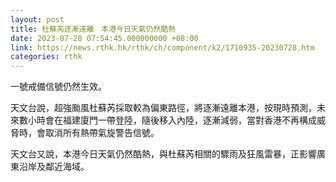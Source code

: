 ```yaml
---
layout: post
title: 杜蘇芮逐漸遠離　本港今日天氣仍然酷熱
date: 2023-07-28 07:54:45.000000000 +08:00
link: https://news.rthk.hk/rthk/ch/component/k2/1710935-20230728.htm
categories: rthk
---
```


一號戒備信號仍然生效。

天文台說，超強颱風杜蘇芮採取較為偏東路徑，將逐漸遠離本港，按現時預測，未來數小時會在福建廈門一帶登陸，隨後移入內陸，逐漸減弱，當對香港不再構成威脅時，會取消所有熱帶氣旋警告信號。

天文台又說，本港今日天氣仍然酷熱，與杜蘇芮相關的驟雨及狂風雷暴，正影響廣東沿岸及鄰近海域。
